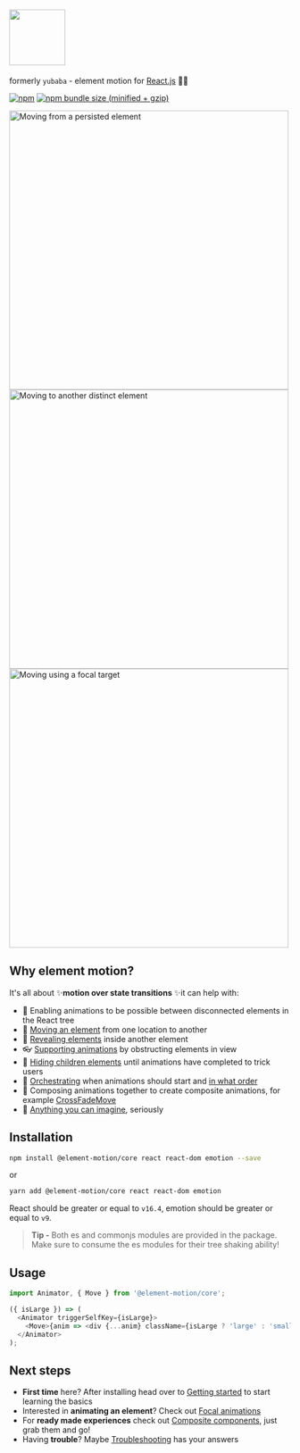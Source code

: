 <h1>
  <img aria-label="element motion" src="https://user-images.githubusercontent.com/6801309/58364853-bf21cd80-7efd-11e9-8300-df952b3a03c8.png" height="100" />
</h1>

formerly `yubaba` - element motion for [React.js](https://reactjs.org/) 💨✨

[![npm](https://img.shields.io/npm/v/@element-motion/core.svg)](https://www.npmjs.com/package/@element-motion/core) [![npm bundle size (minified + gzip)](https://badgen.net/bundlephobia/minzip/@element-motion/core)](https://bundlephobia.com/result?p=@element-motion/core)

<a href="https://elementmotion.com/getting-started#moving-from-a-persisted-element"><img src="https://user-images.githubusercontent.com/6801309/57364146-eff7c800-71c5-11e9-9ddd-98ec510a6002.gif" height="500" alt="Moving from a persisted element" /></a>
<a href="https://elementmotion.com/getting-started#moving-to-another-distinct-element"><img src="https://user-images.githubusercontent.com/6801309/57364968-88db1300-71c7-11e9-8a51-b45b45eb64ab.gif" height="500" alt="Moving to another distinct element" /></a>
<a href="https://elementmotion.com/advanced-usage#moving-using-a-focal-target"><img src="https://user-images.githubusercontent.com/6801309/57364297-3cdb9e80-71c6-11e9-9a5f-e69ad9a7184b.gif" height="500" alt="Moving using a focal target" /></a>

## Why element motion?

It's all about ✨**motion over state transitions** ✨it can help with:

- 📴 Enabling animations to be possible between disconnected elements in the React tree
- 🚚 [Moving an element](https://elementmotion.com/move) from one location to another
- 💨 [Revealing elements](https://elementmotion.com/focal-reveal-move) inside another element
- 👓 [Supporting animations](https://elementmotion.com/supporting-animations) by obstructing elements in view
- 🤫 [Hiding children elements](https://elementmotion.com/advanced-usage#delay-showing-content-until-all-animations-have-finished) until animations have completed to trick users
- 🔢 [Orchestrating](https://elementmotion.com/advanced-usage#wait-for-the-previous-animation-to-finish-before-starting-the-next) when animations should start and [in what order](https://elementmotion.com/advanced-usage#controlling-in-what-order-animations-should-execute)
- 📝 Composing animations together to create composite animations, for example [CrossFadeMove](https://elementmotion.com/cross-fade-move)
- 🤯 [Anything you can imagine](https://elementmotion.com/custom-animations), seriously

## Installation

```bash
npm install @element-motion/core react react-dom emotion --save
```

or

```bash
yarn add @element-motion/core react react-dom emotion
```

React should be greater or equal to `v16.4`, emotion should be greater or equal to `v9`.

> **Tip -** Both es and commonjs modules are provided in the package.
> Make sure to consume the es modules for their tree shaking ability!

## Usage

```js
import Animator, { Move } from '@element-motion/core';

({ isLarge }) => (
  <Animator triggerSelfKey={isLarge}>
    <Move>{anim => <div {...anim} className={isLarge ? 'large' : 'small'} />}</Move>
  </Animator>
);
```

## Next steps

- **First time** here? After installing head over to [Getting started](https://elementmotion.com/getting-started) to start learning the basics
- Interested in **animating an element**? Check out [Focal animations](https://elementmotion.com/focal-animations)
- For **ready made experiences** check out [Composite components](https://elementmotion.com/composite-components), just grab them and go!
- Having **trouble**? Maybe [Troubleshooting](https://elementmotion.com/troubleshooting) has your answers

